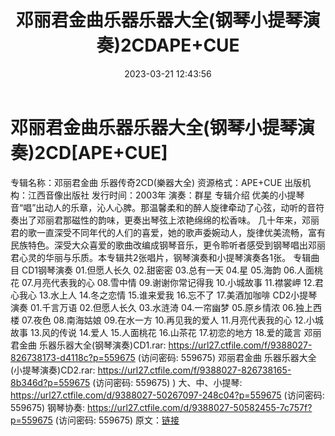 ﻿---
title: 邓丽君金曲乐器乐器大全(钢琴小提琴演奏)2CDAPE+CUE
date: 2023-03-21 12:43:56
categories: 古典音乐、新世纪、纯音雅乐
tags: 纯音雅乐
---
# 邓丽君金曲乐器乐器大全(钢琴小提琴演奏)2CD[APE+CUE]

专辑名称：邓丽君金曲 乐器传奇2CD(樂器大全)
资源格式：APE+CUE
出版机构：江西音像出版社
发行时间：2003年
演奏：群星
专辑介绍
优美的小提琴音“唱”出动人的乐章，沁人心脾。那温馨柔和的醉人旋律牵动了心弦，动听的音符奏出了邓丽君那磁性的韵味，更奏出琴弦上浓艳绵绵的松香味。
几十年来，邓丽君的歌一直深受不同年代的人们的喜爱，她的歌声委婉动人，旋律优美流畅，富有民族特色。深受大众喜爱的歌曲改编成钢琴音乐，更令聆听者感受到钢琴唱出邓丽君心灵的华丽与乐质。本专辑共2张唱片，钢琴演奏和小提琴演奏各1张。
专辑曲目
CD1钢琴演奏
01.但愿人长久
02.甜密密
03.总有一天
04.星
05.海韵
06.人面桃花
07.月亮代表我的心
08.雪中情
09.谢谢你常记得我
10.小城故事
11.襟裳岬
12.君心我心
13.水上人
14.冬之恋情
15.谁来爱我
16.忘不了
17.美酒加咖啡
CD2小提琴演奏
01.千言万语
02.但愿人长久
03.水涟渏
04.一帘幽梦
05.原乡情浓
06.独上西楼
07.夜色
08.南海姑娘
09.在水一方
10.再见我的爱人
11.月亮代表我的心
12.小城故事
13.风的传说
14.爱人
15.人面桃花
16.山茶花
17.初恋的地方
18.爱的箴言
邓丽君金曲 乐器乐器大全(钢琴演奏)CD1.rar: https://url27.ctfile.com/f/9388027-826738173-d4118c?p=559675
(访问密码: 559675)
邓丽君金曲 乐器乐器大全(小提琴演奏)CD2.rar: https://url27.ctfile.com/f/9388027-826738165-8b346d?p=559675
(访问密码: 559675)
)
大、中、小提琴: https://url27.ctfile.com/d/9388027-50267097-248c04?p=559675
(访问密码: 559675)
钢琴协奏: https://url27.ctfile.com/d/9388027-50582455-7c757f?p=559675
(访问密码: 559675)
原文：[链接](https://blog.sina.com.cn/s/blog_1647c7e760103112s.html)